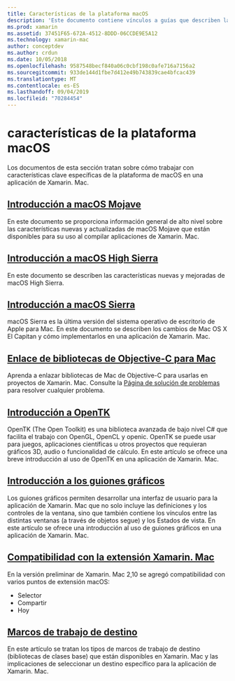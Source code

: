 ```yaml
---
title: Características de la plataforma macOS
description: 'Este documento contiene vínculos a guías que describen las características importantes de la plataforma macOS y Xamarin. Mac: OpenTK, guiones gráficos, extensiones, etc.'
ms.prod: xamarin
ms.assetid: 37451F65-672A-4512-8DDD-06CCDE9E5A12
ms.technology: xamarin-mac
author: conceptdev
ms.author: crdun
ms.date: 10/05/2018
ms.openlocfilehash: 9587548becf840a06c0cbf198c0afe716a7156a2
ms.sourcegitcommit: 933de144d1fbe7d412e49b743839cae4bfcac439
ms.translationtype: MT
ms.contentlocale: es-ES
ms.lasthandoff: 09/04/2019
ms.locfileid: "70284454"
---
```

# <a name="macos-platform-features"></a>características de la plataforma macOS

Los documentos de esta sección tratan sobre cómo trabajar con características clave específicas de la plataforma de macOS en una aplicación de Xamarin. Mac.

## <a name="introduction-to-macos-mojavemacplatformintroduction-to-macos-mojaveindexmd"></a>[Introducción a macOS Mojave](~/mac/platform/introduction-to-macos-mojave/index.md)

En este documento se proporciona información general de alto nivel sobre las características nuevas y actualizadas de macOS Mojave que están disponibles para su uso al compilar aplicaciones de Xamarin. Mac.

## <a name="introduction-to-macos-high-sierramacplatformintroduction-to-macos-high-sierraindexmd"></a>[Introducción a macOS High Sierra](~/mac/platform/introduction-to-macos-high-sierra/index.md)

En este documento se describen las características nuevas y mejoradas de macOS High Sierra.

## <a name="introduction-to-macos-sierramacplatformintroduction-to-macos-sierraindexmd"></a>[Introducción a macOS Sierra](~/mac/platform/introduction-to-macos-sierra/index.md)

macOS Sierra es la última versión del sistema operativo de escritorio de Apple para Mac. En este documento se describen los cambios de Mac OS X El Capitan y cómo implementarlos en una aplicación de Xamarin. Mac.

## <a name="binding-objective-c-libraries-for-macbindingmd"></a>[Enlace de bibliotecas de Objective-C para Mac](binding.md)

Aprenda a enlazar bibliotecas de Mac de Objective-C para usarlas en proyectos de Xamarin. Mac.
Consulte la [Página de solución de problemas](~/cross-platform/macios/binding/troubleshooting.md) para resolver cualquier problema.

## <a name="introduction-to-opentkmacplatformopentkmd"></a>[Introducción a OpenTK](~/mac/platform/opentk.md)

OpenTK (The Open Toolkit) es una biblioteca avanzada de bajo nivel C# que facilita el trabajo con OpenGL, OpenCL y openic. OpenTK se puede usar para juegos, aplicaciones científicas u otros proyectos que requieran gráficos 3D, audio o funcionalidad de cálculo. En este artículo se ofrece una breve introducción al uso de OpenTK en una aplicación de Xamarin. Mac.

## <a name="introduction-to-storyboardsmacplatformstoryboardsindexmd"></a>[Introducción a los guiones gráficos](~/mac/platform/storyboards/index.md)

Los guiones gráficos permiten desarrollar una interfaz de usuario para la aplicación de Xamarin. Mac que no solo incluye las definiciones y los controles de la ventana, sino que también contiene los vínculos entre las distintas ventanas (a través de objetos segue) y los Estados de vista. En este artículo se ofrece una introducción al uso de guiones gráficos en una aplicación de Xamarin. Mac.

## <a name="xamarinmac-extension-supportmacplatformextensionsmd"></a>[Compatibilidad con la extensión Xamarin. Mac](~/mac/platform/extensions.md)

En la versión preliminar de Xamarin. Mac 2,10 se agregó compatibilidad con varios puntos de extensión macOS:

- Selector
- Compartir
- Hoy

## <a name="target-frameworksmacplatformtarget-frameworkmd"></a>[Marcos de trabajo de destino](~/mac/platform/target-framework.md)

En este artículo se tratan los tipos de marcos de trabajo de destino (bibliotecas de clases base) que están disponibles en Xamarin. Mac y las implicaciones de seleccionar un destino específico para la aplicación de Xamarin. Mac.
